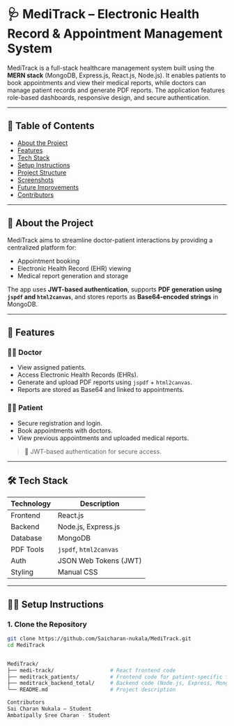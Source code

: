 # 🩺 MediTrack – Electronic Health Record & Appointment Management System

MediTrack is a full-stack healthcare management system built using the **MERN stack** (MongoDB, Express.js, React.js, Node.js). It enables patients to book appointments and view their medical reports, while doctors can manage patient records and generate PDF reports. The application features role-based dashboards, responsive design, and secure authentication.

---

## 📌 Table of Contents

- [About the Project](#about-the-project)
- [Features](#features)
- [Tech Stack](#tech-stack)
- [Setup Instructions](#setup-instructions)
- [Project Structure](#project-structure)
- [Screenshots](#screenshots)
- [Future Improvements](#future-improvements)
- [Contributors](#contributors)

---

## 📖 About the Project

MediTrack aims to streamline doctor-patient interactions by providing a centralized platform for:
- Appointment booking
- Electronic Health Record (EHR) viewing
- Medical report generation and storage

The app uses **JWT-based authentication**, supports **PDF generation using `jspdf` and `html2canvas`**, and stores reports as **Base64-encoded strings** in MongoDB.

---

## 🚀 Features

### 👨‍⚕️ Doctor
- View assigned patients.
- Access Electronic Health Records (EHRs).
- Generate and upload PDF reports using `jspdf` + `html2canvas`.
- Reports are stored as Base64 and linked to appointments.

### 👩‍🦰 Patient
- Secure registration and login.
- Book appointments with doctors.
- View previous appointments and uploaded medical reports.

> 🔐 JWT-based authentication for secure access.

---

## 🛠️ Tech Stack

| Technology | Description         |
|------------|---------------------|
| Frontend   | React.js            |
| Backend    | Node.js, Express.js |
| Database   | MongoDB             |
| PDF Tools  | `jspdf`, `html2canvas` |
| Auth       | JSON Web Tokens (JWT) |
| Styling    | Manual CSS |

---

## 🧑‍💻 Setup Instructions

### 1. Clone the Repository
```bash
git clone https://github.com/Saicharan-nukala/MediTrack.git
cd MediTrack


MediTrack/
├── medi-track/                  # React frontend code
├── meditrack_patients/          # Frontend code for patient-specific features
├── meditrack_backend_total/     # Backend code (Node.js, Express, MongoDB)
└── README.md                    # Project description

Contributors
Sai Charan Nukala – Student
Ambatipally Sree Charan - Student

